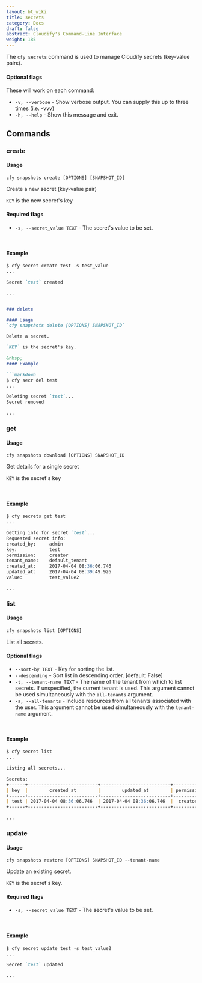 ```yaml
---
layout: bt_wiki
title: secrets
category: Docs
draft: false
abstract: Cloudify's Command-Line Interface
weight: 185
---
```


The `cfy secrets` command is used to manage Cloudify secrets (key-value pairs). 

#### Optional flags

These will work on each command:

* `-v, --verbose` - Show verbose output. You can supply this up to three times (i.e. -vvv)
* `-h, --help` - Show this message and exit.

## Commands

### create

#### Usage 
`cfy snapshots create [OPTIONS] [SNAPSHOT_ID]`
 
Create a new secret (key-value pair)

`KEY` is the new secret's key

#### Required flags

*  `-s, --secret_value TEXT` - The secret's value to be set. 


&nbsp;
#### Example

```markdown
$ cfy secret create test -s test_value
...

Secret `test` created

...


### delete

#### Usage 
`cfy snapshots delete [OPTIONS] SNAPSHOT_ID`

Delete a secret.

`KEY` is the secret's key.

&nbsp;
#### Example

```markdown
$ cfy secr del test
...

Deleting secret `test`...
Secret removed

...
```

### get

#### Usage 
`cfy snapshots download [OPTIONS] SNAPSHOT_ID`

Get details for a single secret

`KEY` is the secret's key


&nbsp;
#### Example

```markdown
$ cfy secrets get test
...

Getting info for secret `test`...
Requested secret info:
created_by:     admin
key:            test
permission:     creator
tenant_name:    default_tenant
created_at:     2017-04-04 08:36:06.746 
updated_at:     2017-04-04 08:39:49.926 
value:          test_value2

...
```

### list

#### Usage 
`cfy snapshots list [OPTIONS]`

List all secrets.

#### Optional flags

*  `--sort-by TEXT` - Key for sorting the list.
*  `--descending` - Sort list in descending order. [default: False]
*  `-t, --tenant-name TEXT` -  The name of the tenant from which to list secrets. If unspecified, the current tenant is
                            used. This argument cannot be used simultaneously with the `all-tenants` argument.
*  `-a, --all-tenants` -    Include resources from all tenants associated with
                            the user. This argument cannot be used simultaneously with the `tenant-name` argument.  

&nbsp;
#### Example

```markdown
$ cfy secret list
...

Listing all secrets...

Secrets:
+------+--------------------------+--------------------------+------------+----------------+------------+
| key  |        created_at        |        updated_at        | permission |  tenant_name   | created_by |
+------+--------------------------+--------------------------+------------+----------------+------------+
| test | 2017-04-04 08:36:06.746  | 2017-04-04 08:36:06.746  |  creator   | default_tenant |   admin    |
+------+--------------------------+--------------------------+------------+----------------+------------+

...
```

### update

#### Usage 
`cfy snapshots restore [OPTIONS] SNAPSHOT_ID --tenant-name`

Update an existing secret.

`KEY` is the secret's key.

#### Required flags

*  `-s, --secret_value TEXT` - The secret's value to be set.

&nbsp;
#### Example

```markdown
$ cfy secret update test -s test_value2
...

Secret `test` updated

...
```
